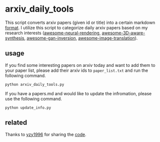 # arxiv_daily_tools

This script converts arxiv papers (given id or title) into a certain markdown [format](https://github.com/weihaox/awesome-neural-rendering). I utilize this script to categorize daily arxiv papers based on my research interests ([awesome-neural-rendering](https://github.com/weihaox/awesome-neural-rendering), [awesome-3D-aware-synthesis](https://github.com/weihaox/awesome-3D-aware-synthesis), [awesome-gan-inversion](https://github.com/weihaox/awesome-gan-inversion), [awesome-image-translation](https://github.com/weihaox/awesome-image-translation)). 

## usage

If you find some interesting papers on arxiv today and want to add them to your paper list, please add their arxiv ids to `paper_list.txt` and run the following command.

```Shell
python arxiv_daily_tools.py
```

If you have a papers.md and would like to update the infromation, please use the following command.

```Shell
python update_info.py
```
## related 

Thanks to [yzy1996](https://github.com/yzy1996) for sharing the [code](https://github.com/yzy1996/Python-Code/blob/master/Python%2BarXiv/id2md.py).